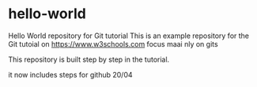 # hello-world
Hello World repository for Git tutorial
This is an example repository for the Git tutoial on https://www.w3schools.com
focus maai
nly on gits

This repository is built step by step in the tutorial.

it now includes steps for github
20/04
